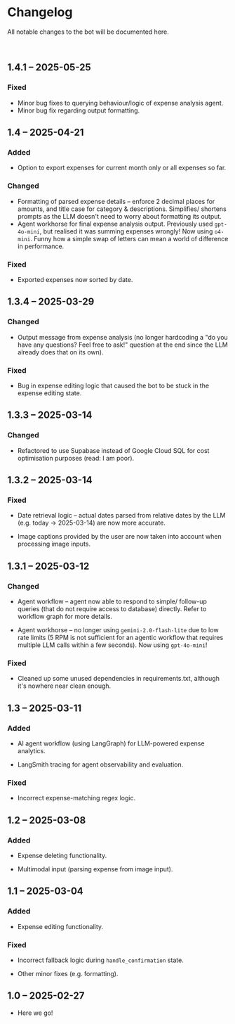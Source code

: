 # Changelog

All notable changes to the bot will be documented here.

<br/>

## 1.4.1 &ndash; 2025-05-25

### Fixed
- Minor bug fixes to querying behaviour/logic of expense analysis agent.
- Minor bug fix regarding output formatting.


## 1.4 &ndash; 2025-04-21

### Added
- Option to export expenses for current month only or all expenses so far.

### Changed
- Formatting of parsed expense details &ndash; enforce 2 decimal places for amounts, and title case for category & descriptions. Simplifies/ shortens prompts as the LLM doesn't need to worry about formatting its output.
- Agent workhorse for final expense analysis output. Previously used `gpt-4o-mini`, but realised it was summing expenses wrongly! Now using `o4-mini`. Funny how a simple swap of letters can mean a world of difference in performance.

### Fixed
- Exported expenses now sorted by date.


## 1.3.4 &ndash; 2025-03-29

### Changed
- Output message from expense analysis (no longer hardcoding a "do you have any questions? Feel free to ask!" question at the end since the LLM already does that on its own).

### Fixed
- Bug in expense editing logic that caused the bot to be stuck in the expense editing state.


## 1.3.3 &ndash; 2025-03-14

### Changed
- Refactored to use Supabase instead of Google Cloud SQL for cost optimisation purposes (read: I am poor).


## 1.3.2 &ndash; 2025-03-14

### Fixed
- Date retrieval logic &ndash; actual dates parsed from relative dates by the LLM (e.g. today -> 2025-03-14) are now more accurate.

- Image captions provided by the user are now taken into account when processing image inputs. 


## 1.3.1 &ndash; 2025-03-12

### Changed
- Agent workflow &ndash; agent now able to respond to simple/ follow-up queries (that do not require access to database) directly. Refer to workflow graph for more details.

- Agent workhorse &ndash; no longer using `gemini-2.0-flash-lite` due to low rate limits (5 RPM is not sufficient for an agentic workflow that requires multiple LLM calls within a few seconds). Now using `gpt-4o-mini`!

### Fixed
- Cleaned up some unused dependencies in requirements.txt, although it's nowhere near clean enough.


## 1.3 &ndash; 2025-03-11

### Added
- AI agent workflow (using LangGraph) for LLM-powered expense analytics.

- LangSmith tracing for agent observability and evaluation.

### Fixed
- Incorrect expense-matching regex logic.


## 1.2 &ndash; 2025-03-08

### Added
- Expense deleting functionality.

- Multimodal input (parsing expense from image input).


## 1.1 &ndash; 2025-03-04

### Added
- Expense editing functionality.

### Fixed
- Incorrect fallback logic during `handle_confirmation` state.

- Other minor fixes (e.g. formatting).


## 1.0 &ndash; 2025-02-27

- Here we go!
